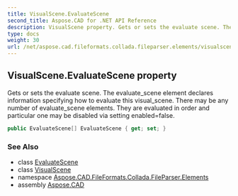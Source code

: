 ```yaml
---
title: VisualScene.EvaluateScene
second_title: Aspose.CAD for .NET API Reference
description: VisualScene property. Gets or sets the evaluate scene. The evaluate_scene element declares information specifying how to evaluate this visual_scene. There may be any number of evaluate_scene elements. They are evaluated in order and particular one may be disabled via setting enabledfalse
type: docs
weight: 30
url: /net/aspose.cad.fileformats.collada.fileparser.elements/visualscene/evaluatescene/
---
```

## VisualScene.EvaluateScene property

Gets or sets the evaluate scene. The evaluate_scene element declares information specifying how to evaluate this visual_scene. There may be any number of evaluate_scene elements. They are evaluated in order and particular one may be disabled via setting enabled=false.

```csharp
public EvaluateScene[] EvaluateScene { get; set; }
```

### See Also

* class [EvaluateScene](../../evaluatescene/)
* class [VisualScene](../)
* namespace [Aspose.CAD.FileFormats.Collada.FileParser.Elements](../../../aspose.cad.fileformats.collada.fileparser.elements/)
* assembly [Aspose.CAD](../../../)


